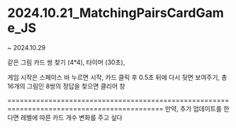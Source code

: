 # 2024.10.21_MatchingPairsCardGame_JS

~ 2024.10.29 

같은 그림 카드 쌍 찾기 (4*4),
타이머 (30초),

게임 시작은 스페이스 바 누르면 시작,
카드 클릭 후 0.5초 뒤에 다시 뒷면 보여주기,
총 16개의 그림인 8쌍의 정답을 찾으면 클리어 창

============================================================================================
만약, 추가 업데이트를 한다면
레벨에 따른 카드 개수 변화를 주고 싶다
